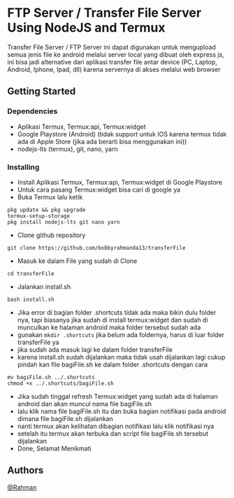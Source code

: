 # FTP Server / Transfer File Server Using NodeJS and Termux

Transfer File Server / FTP Server ini dapat digunakan untuk mengupload semua jenis file ke android melalui server local yang dibuat oleh express js, ini bisa jadi alternative dari aplikasi transfer file antar device (PC, Laptop, Android, Iphone, Ipad, dll) karena servernya di akses melalui web browser

## Getting Started

### Dependencies

* Aplikasi Termux, Termux:api, Termux:widget
* Google Playstore (Android) (tidak support untuk IOS karena termux tidak ada di Apple Store (jika ada berarti bisa menggunakan ini))
* nodejs-lts (termux), git, nano, yarn

### Installing

* Install Aplikasi Termux, Termux:api, Termux:widget di Google Playstore
* Untuk cara pasang Termux:widget bisa cari di google ya
* Buka Termux lalu ketik
```
pkg update && pkg upgrade
termux-setup-storage
pkg install nodejs-lts git nano yarn
```
* Clone github repository
```
git clone https://github.com/bobbyrahmanda13/transferFile
```
* Masuk ke dalam File yang sudah di Clone 
```
cd transferFile
```
* Jalankan install.sh
```
bash install.sh
```
* Jika error di bagian folder .shortcuts tidak ada maka bikin dulu folder nya, tapi biasanya jika sudah di install termux:widget dan sudah di munculkan ke halaman android maka folder tersebut sudah ada
* gunakan ```mkdir .shortcuts``` jika belum ada foldernya, harus di luar folder transferFile ya
* jika sudah ada masuk lagi ke dalam folder transferFile
* karena install.sh sudah dijalankan maka tidak usah dijalankan lagi cukup pindah kan file bagiFile.sh ke dalam folder .shortcuts dengan cara
``` 
mv bagiFile.sh ../.shortcuts
chmod +x ../.shortcuts/bagiFile.sh
```
* Jika sudah tinggal refresh Termux:widget yang sudah ada di halaman android dan akan muncul nama file bagiFile.sh
* lalu klik nama file bagiFile.sh itu dan buka bagian notifikasi pada android dimana file bagiFile.sh dijalankan
* nanti termux akan kelihatan dibagian notifikasi lalu klik notifikasi nya
* setelah itu termux akan terbuka dan script file bagiFile.sh tersebut dijalankan
* Done, Selamat Menikmati


## Authors

[@Rahman](https://t.me/Rahman_0000)
